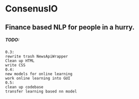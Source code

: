 # ConsenusIO
## Finance based NLP for people in a hurry.
##### TODO: 
    0.3:
    rewrite trash NewsApiWrapper
    Clean up HTML
    write CSS
    0.4:
    new models for online learning
    work online learning into GUI
    0.5:
    clean up codebase
    transfer learning based nn model
